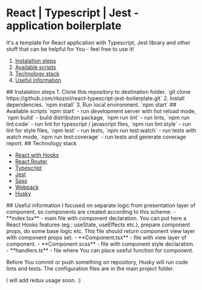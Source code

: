 # React | Typescript | Jest - application boilerplate

It's a template for React application with Typescript, Jest library and other stuff that can be helpful for You - feel free to use it!
 
1. [Instalation steps](#instalation) 
2. [Available scripts](#scripts)
3. [Technology stack](#technology)
4. [Useful information](#information)

<a name="instalation" />
## Instalation steps
1. Clone this repository to destination folder.
`git clone https://github.com/rkoziol/react-typescript-jest-boilerplate.git`
2. Install dependencies.
`npm install`
3. Run local environment.
`npm start`

<a name="scripts" />
## Available scripts
`npm start` - run development server with hot reload mode,
`npm build` - build distributon package,
`npm run lint` - run lints,
`npm run lint:code` - run lint for typescript / javascript files,
`npm run lint:style` - run lint for style files,
`npm test` - run tests,
`npm run test:watch` - run tests with watch mode,
`npm run test:coverage` - run tests and generate coverage report.

<a name="technology" />
## Technology stack

- [React with Hooks](https://pl.reactjs.org/)
- [React Router](https://reacttraining.com/react-router/web/guides/quick-start)
- [Typescript](https://www.typescriptlang.org/)
- [Jest](https://jestjs.io/)
- [Sass](https://sass-lang.com/)
- [Webpack](https://webpack.js.org/)
- [Husky](https://github.com/typicode/husky)

<a name="information" />
## Useful information
I focused on separate logic from presentation layer of component, so components are created according to this scheme:
- **index.tsx** - main file with component declaration. You can put here a React Hooks features (eg.: useState, useEffects etc.), prepare component props, do some base logic etc. This file should return component view layer with component props set.
- **Component.tsx** - file with view layer of component.
- **Component.scss** - file with component style declaration.
- **handlers.ts** - file where You can place useful function for component.

Before You commit or push something on repository, Husky will run code lints and tests.
The configuration files are in the main project folder.

I will add redux usage soon. :)

